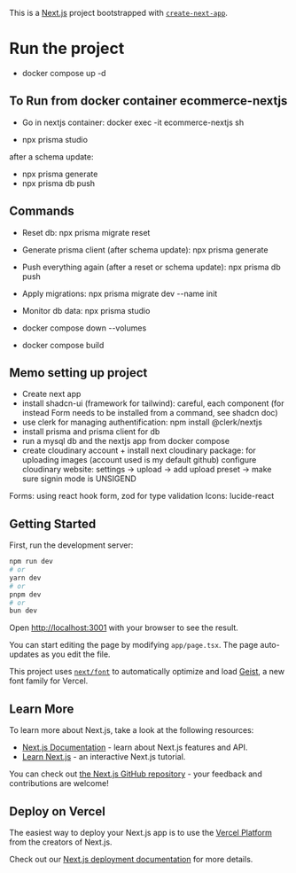 This is a [Next.js](https://nextjs.org) project bootstrapped with [`create-next-app`](https://nextjs.org/docs/app/api-reference/cli/create-next-app).

# Run the project
- docker compose up -d

## To Run from docker container ecommerce-nextjs
* Go in nextjs container: docker exec -it ecommerce-nextjs sh
- npx prisma studio

after a schema update:
- npx prisma generate
- npx prisma db push

## Commands
- Reset db: npx prisma migrate reset
- Generate prisma client (after schema update): npx prisma generate
- Push everything again (after a reset or schema update): npx prisma db push
- Apply migrations: npx prisma migrate dev --name init
- Monitor db data: npx prisma studio

- docker compose down --volumes
- docker compose build

## Memo setting up project
- Create next app
- install shadcn-ui (framework for tailwind): careful, each component (for instead Form needs to be installed from a command, see shadcn doc)
- use clerk for managing authentification: npm install @clerk/nextjs
- install prisma and prisma client for db
- run a mysql db and the nextjs app from docker compose
- create cloudinary account + install next cloudinary package: for uploading images (account used is my default github)
configure cloudinary website: settings -> upload -> add upload preset -> make sure signin mode is UNSIGEND

Forms: using react hook form, zod for type validation
Icons: lucide-react

## Getting Started
First, run the development server:

```bash
npm run dev
# or
yarn dev
# or
pnpm dev
# or
bun dev
```

Open [http://localhost:3001](http://localhost:3001) with your browser to see the result.

You can start editing the page by modifying `app/page.tsx`. The page auto-updates as you edit the file.

This project uses [`next/font`](https://nextjs.org/docs/app/building-your-application/optimizing/fonts) to automatically optimize and load [Geist](https://vercel.com/font), a new font family for Vercel.

## Learn More

To learn more about Next.js, take a look at the following resources:

- [Next.js Documentation](https://nextjs.org/docs) - learn about Next.js features and API.
- [Learn Next.js](https://nextjs.org/learn) - an interactive Next.js tutorial.

You can check out [the Next.js GitHub repository](https://github.com/vercel/next.js) - your feedback and contributions are welcome!

## Deploy on Vercel

The easiest way to deploy your Next.js app is to use the [Vercel Platform](https://vercel.com/new?utm_medium=default-template&filter=next.js&utm_source=create-next-app&utm_campaign=create-next-app-readme) from the creators of Next.js.

Check out our [Next.js deployment documentation](https://nextjs.org/docs/app/building-your-application/deploying) for more details.
